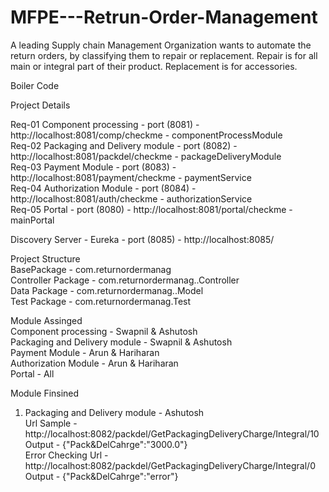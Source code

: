 # MFPE---Retrun-Order-Management
A leading Supply chain Management Organization wants to automate the return orders, by classifying them to repair or replacement. Repair is for all main or integral part of their product. Replacement is for accessories.   

Boiler Code  

Project Details  

Req-01 Component processing - port (8081) - http://localhost:8081/comp/checkme - componentProcessModule  
Req-02 Packaging and Delivery module - port (8082) - http://localhost:8081/packdel/checkme - packageDeliveryModule   
Req-03 Payment Module - port (8083) - http://localhost:8081/payment/checkme - paymentService    
Req-04 Authorization Module - port (8084) - http://localhost:8081/auth/checkme - authorizationService  
Req-05 Portal - port (8080) - http://localhost:8081/portal/checkme - mainPortal      

Discovery Server - Eureka - port (8085) - http://localhost:8085/    

Project Structure   
BasePackage - com.returnordermanag     
Controller Package - com.returnordermanag.<ServiceName>.Controller    
Data Package - com.returnordermanag.<ServiceName>.Model    
Test Package - com.returnordermanag.<ServiceName>Test   
  
     
Module Assinged  
Component processing - Swapnil & Ashutosh  
Packaging and Delivery module - Swapnil & Ashutosh  
Payment Module - Arun & Hariharan   
Authorization Module - Arun & Hariharan  
Portal - All  


Module Finsined    

1. Packaging and Delivery module - Ashutosh  
  Url Sample - http://localhost:8082/packdel/GetPackagingDeliveryCharge/Integral/10     
  Output - {"Pack&DelCahrge":"3000.0"}   
  Error Checking 
        Url - http://localhost:8082/packdel/GetPackagingDeliveryCharge/Integral/0   
        Output - {"Pack&DelCahrge":"error"}   




  
